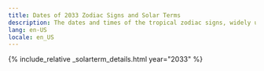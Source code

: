 ```yaml
---
title: Dates of 2033 Zodiac Signs and Solar Terms
description: The dates and times of the tropical zodiac signs, widely used in western astrology, and solar terms of year 2033
lang: en-US
locale: en_US
---
```

{% include_relative _solarterm_details.html year="2033" %}
